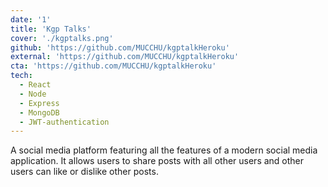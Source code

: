 ```yaml
---
date: '1'
title: 'Kgp Talks'
cover: './kgptalks.png'
github: 'https://github.com/MUCCHU/kgptalkHeroku'
external: 'https://github.com/MUCCHU/kgptalkHeroku'
cta: 'https://github.com/MUCCHU/kgptalkHeroku'
tech:
  - React
  - Node
  - Express
  - MongoDB
  - JWT-authentication
---
```


A social media platform featuring all the features of a modern social media application. It allows users to share posts with all other users and other users can like or dislike other posts.
